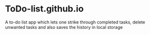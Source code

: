 # ToDo-list.github.io
A to-do list app which lets one strike through completed tasks, delete unwanted tasks and also saves the history in local storage
